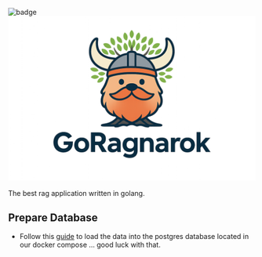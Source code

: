 ![badge](https://img.shields.io/endpoint?url=https://gist.githubusercontent.com/marioweid/b1bfef0cff3b03f048d6c065fba5cbee/raw/action_badge.json)
![goRAGnarok Banner](/img/banner.png)

The best rag application written in golang.

## Prepare Database
- Follow this [guide](https://ai.pydantic.dev/examples/rag/) to load the data into the postgres database located in our docker compose ... good luck with that.